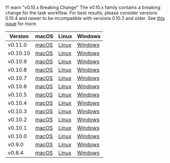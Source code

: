 !!! warn "v0.10.x Breaking Change"
    The v0.10.x family contains a breaking change for the task workflow.
    For best results, please consider versions 0.10.4 and newer to be incompatible with versions 0.10.3 and older.
    See [this issue](https://github.com/quintilesims/layer0/issues/572) for more.

| Version | macOS | Linux | Windows |
| - | - | - | - |
| v0.11.0 | [macOS](https://github.com/quintilesims/layer0/releases/download/v0.11.0/macOS.zip) | [Linux](https://github.com/quintilesims/layer0/releases/download/v0.11.0/Linux.zip) | [Windows](https://github.com/quintilesims/layer0/releases/download/v0.11.0/Windows.zip)
| v0.10.10 | [macOS](https://github.com/quintilesims/layer0/releases/download/v0.10.10/macOS.zip) | [Linux](https://github.com/quintilesims/layer0/releases/download/v0.10.10/Linux.zip) | [Windows](https://github.com/quintilesims/layer0/releases/download/v0.10.10/Windows.zip)
| v0.10.9 | [macOS](https://github.com/quintilesims/layer0/releases/download/v0.10.9/macOS.zip) | [Linux](https://github.com/quintilesims/layer0/releases/download/v0.10.9/Linux.zip) | [Windows](https://github.com/quintilesims/layer0/releases/download/v0.10.9/Windows.zip)
| v0.10.8 | [macOS](https://github.com/quintilesims/layer0/releases/download/v0.10.8/macOS.zip) | [Linux](https://github.com/quintilesims/layer0/releases/download/v0.10.8/Linux.zip) | [Windows](https://github.com/quintilesims/layer0/releases/download/v0.10.8/Windows.zip)
| v0.10.7 | [macOS](https://github.com/quintilesims/layer0/releases/download/v0.10.7/macOS.zip) | [Linux](https://github.com/quintilesims/layer0/releases/download/v0.10.7/Linux.zip) | [Windows](https://github.com/quintilesims/layer0/releases/download/v0.10.7/Windows.zip)
| v0.10.6 | [macOS](https://github.com/quintilesims/layer0/releases/download/v0.10.6/macOS.zip) | [Linux](https://github.com/quintilesims/layer0/releases/download/v0.10.6/Linux.zip) | [Windows](https://github.com/quintilesims/layer0/releases/download/v0.10.6/Windows.zip)
| v0.10.5 | [macOS](https://github.com/quintilesims/layer0/releases/download/v0.10.5/macOS.zip) | [Linux](https://github.com/quintilesims/layer0/releases/download/v0.10.5/Linux.zip) | [Windows](https://github.com/quintilesims/layer0/releases/download/v0.10.5/Windows.zip)
| v0.10.4 | [macOS](https://github.com/quintilesims/layer0/releases/download/v0.10.4/macOS.zip) | [Linux](https://github.com/quintilesims/layer0/releases/download/v0.10.4/Linux.zip) | [Windows](https://github.com/quintilesims/layer0/releases/download/v0.10.4/Windows.zip)
| v0.10.3 | [macOS](https://github.com/quintilesims/layer0/releases/download/v0.10.3/macOS.zip) | [Linux](https://github.com/quintilesims/layer0/releases/download/v0.10.3/Linux.zip) | [Windows](https://github.com/quintilesims/layer0/releases/download/v0.10.3/Windows.zip)
| v0.10.2 | [macOS](https://github.com/quintilesims/layer0/releases/download/v0.10.2/macOS.zip) | [Linux](https://github.com/quintilesims/layer0/releases/download/v0.10.2/Linux.zip) | [Windows](https://github.com/quintilesims/layer0/releases/download/v0.10.2/Windows.zip)
| v0.10.1 | [macOS](https://github.com/quintilesims/layer0/releases/download/v0.10.1/macOS.zip) | [Linux](https://github.com/quintilesims/layer0/releases/download/v0.10.1/Linux.zip) | [Windows](https://github.com/quintilesims/layer0/releases/download/v0.10.1/Windows.zip)
| v0.10.0 | [macOS](https://github.com/quintilesims/layer0/releases/download/v0.10.0/macOS.zip) | [Linux](https://github.com/quintilesims/layer0/releases/download/v0.10.0/Linux.zip) | [Windows](https://github.com/quintilesims/layer0/releases/download/v0.10.0/Windows.zip)
| v0.9.0 | [macOS](https://github.com/quintilesims/layer0/releases/download/v0.9.0/macOS.zip) | [Linux](https://github.com/quintilesims/layer0/releases/download/v0.9.0/Linux.zip) | [Windows](https://github.com/quintilesims/layer0/releases/download/v0.9.0/Windows.zip)
| v0.8.4 | [macOS](https://github.com/quintilesims/layer0/releases/download/v0.8.4/macOS.zip) | [Linux](https://github.com/quintilesims/layer0/releases/download/v0.8.4/Linux.zip) | [Windows](https://github.com/quintilesims/layer0/releases/download/v0.8.4/Windows.zip)

